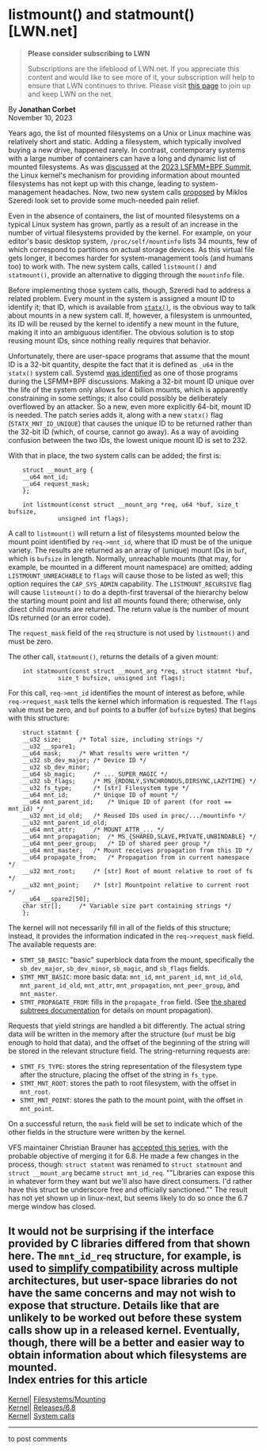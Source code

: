 # listmount() and statmount() [LWN.net]

> **Please consider subscribing to LWN**
> 
> Subscriptions are the lifeblood of LWN.net. If you appreciate this content and would like to see more of it, your subscription will help to ensure that LWN continues to thrive. Please visit [this page](/Promo/nst-nag1/subscribe) to join up and keep LWN on the net. 

By **Jonathan Corbet**  
November 10, 2023 

Years ago, the list of mounted filesystems on a Unix or Linux machine was relatively short and static. Adding a filesystem, which typically involved buying a new drive, happened rarely. In contrast, contemporary systems with a large number of containers can have a long and dynamic list of mounted filesystems. As was [discussed](/Articles/934469/) at the [2023 LSFMM+BPF Summit](/Articles/lsfmmbpf2023/), the Linux kernel's mechanism for providing information about mounted filesystems has not kept up with this change, leading to system-management headaches. Now, two new system calls [proposed](/ml/linux-kernel/20231025140205.3586473-1-mszeredi@redhat.com/) by Miklos Szeredi look set to provide some much-needed pain relief. 

Even in the absence of containers, the list of mounted filesystems on a typical Linux system has grown, partly as a result of an increase in the number of virtual filesystems provided by the kernel. For example, on your editor's basic desktop system, `/proc/self/mountinfo` lists 34 mounts, few of which correspond to partitions on actual storage devices. As this virtual file gets longer, it becomes harder for system-management tools (and humans too) to work with. The new system calls, called `listmount()` and `statmount()`, provide an alternative to digging through the `mountinfo` file. 

Before implementing those system calls, though, Szeredi had to address a related problem. Every mount in the system is assigned a mount ID to identify it; that ID, which is available from [`statx()`](https://man7.org/linux/man-pages/man2/statx.2.html), is the obvious way to talk about mounts in a new system call. If, however, a filesystem is unmounted, its ID will be reused by the kernel to identify a new mount in the future, making it into an ambiguous identifier. The obvious solution is to stop reusing mount IDs, since nothing really requires that behavior. 

Unfortunately, there are user-space programs that assume that the mount ID is a 32-bit quantity, despite the fact that it is defined as `_u64` in the `statx()` system call. Systemd [was identified](/Articles/932648/) as one of those programs during the LSFMM+BPF discussions. Making a 32-bit mount ID unique over the life of the system only allows for 4 billion mounts, which is apparently constraining in some settings; it also could possibly be deliberately overflowed by an attacker. So a new, even more explicitly 64-bit, mount ID is needed. The patch series adds it, along with a new `statx()` flag (`STATX_MNT_ID_UNIQUE`) that causes the unique ID to be returned rather than the 32-bit ID (which, of course, cannot go away). As a way of avoiding confusion between the two IDs, the lowest unique mount ID is set to 232. 

With that in place, the two system calls can be added; the first is: 
    
    
        struct __mount_arg {
    	__u64 mnt_id;
    	__u64 request_mask;
        };
    
        int listmount(const struct __mount_arg *req, u64 *buf, size_t bufsize,
        		  unsigned int flags);
    

A call to `listmount()` will return a list of filesystems mounted below the mount point identified by `req->mnt_id`, where that ID must be of the unique variety. The results are returned as an array of (unique) mount IDs in `buf`, which is `bufsize` in length. Normally, unreachable mounts (that may, for example, be mounted in a different mount namespace) are omitted; adding `LISTMOUNT_UNREACHABLE` to `flags` will cause those to be listed as well; this option requires the `CAP_SYS_ADMIN` capability. The `LISTMOUNT_RECURSIVE` flag will cause `listmount()` to do a depth-first traversal of the hierarchy below the starting mount point and list all mounts found there; otherwise, only direct child mounts are returned. The return value is the number of mount IDs returned (or an error code). 

The `request_mask` field of the `req` structure is not used by `listmount()` and must be zero. 

The other call, `statmount()`, returns the details of a given mount: 
    
    
        int statmount(const struct __mount_arg *req, struct statmnt *buf,
        		  size_t bufsize, unsigned int flags);
    

For this call, `req->mnt_id` identifies the mount of interest as before, while `req->request_mask` tells the kernel which information is requested. The `flags` value must be zero, and `buf` points to a buffer (of `bufsize` bytes) that begins with this structure: 
    
    
        struct statmnt {
    	__u32 size;		/* Total size, including strings */
    	__u32 __spare1;
    	__u64 mask;		/* What results were written */
    	__u32 sb_dev_major;	/* Device ID */
    	__u32 sb_dev_minor;
    	__u64 sb_magic;		/* ..._SUPER_MAGIC */
    	__u32 sb_flags;		/* MS_{RDONLY,SYNCHRONOUS,DIRSYNC,LAZYTIME} */
    	__u32 fs_type;		/* [str] Filesystem type */
    	__u64 mnt_id;		/* Unique ID of mount */
    	__u64 mnt_parent_id;	/* Unique ID of parent (for root == mnt_id) */
    	__u32 mnt_id_old;	/* Reused IDs used in proc/.../mountinfo */
    	__u32 mnt_parent_id_old;
    	__u64 mnt_attr;		/* MOUNT_ATTR_... */
    	__u64 mnt_propagation;	/* MS_{SHARED,SLAVE,PRIVATE,UNBINDABLE} */
    	__u64 mnt_peer_group;	/* ID of shared peer group */
    	__u64 mnt_master;	/* Mount receives propagation from this ID */
    	__u64 propagate_from;	/* Propagation from in current namespace */
    	__u32 mnt_root;		/* [str] Root of mount relative to root of fs */
    	__u32 mnt_point;	/* [str] Mountpoint relative to current root */
    	__u64 __spare2[50];
    	char str[];		/* Variable size part containing strings */
        };
    

The kernel will not necessarily fill in all of the fields of this structure; instead, it provides the information indicated in the `req->request_mask` field. The available requests are: 

  * `STMT_SB_BASIC`: "basic" superblock data from the mount, specifically the `sb_dev_major`, `sb_dev_minor`, `sb_magic`, and `sb_flags` fields. 
  * `STMT_MNT_BASIC`: more basic data: `mnt_id`, `mnt_parent_id`, `mnt_id_old`, `mnt_parent_id_old`, `mnt_attr`, `mnt_propagation`, `mnt_peer_group`, and `mnt_master`. 
  * `STMT_PROPAGATE_FROM`: fills in the `propagate_from` field. (See [the shared subtrees documentation](https://www.kernel.org/doc/html/latest/filesystems/sharedsubtree.html) for details on mount propagation). 



Requests that yield strings are handled a bit differently. The actual string data will be written in the memory after the structure (`buf` must be big enough to hold that data), and the offset of the beginning of the string will be stored in the relevant structure field. The string-returning requests are: 

  * `STMT_FS_TYPE`: stores the string representation of the filesystem type after the structure, placing the offset of the string in `fs_type`. 
  * `STMT_MNT_ROOT`: stores the path to root filesystem, with the offset in `mnt_root`. 
  * `STMT_MNT_POINT`: stores the path to the mount point, with the offset in `mnt_point`. 



On a successful return, the `mask` field will be set to indicate which of the other fields in the structure were written by the kernel. 

VFS maintainer Christian Brauner has [accepted this series](/ml/linux-kernel/20231101-urenkel-banal-b232d7a3cbe8@brauner/), with the probable objective of merging it for 6.8. He made a few changes in the process, though: `struct statmnt` was renamed to `struct statmount` and `struct __mount_arg` became `struct mnt_id_req`. ""Libraries can expose this in whatever form they want but we'll also have direct consumers. I'd rather have this struct be underscore free and officially sanctioned."" The result has not yet shown up in linux-next, but seems likely to do so once the 6.7 merge window has closed. 

It would not be surprising if the interface provided by C libraries differed from that shown here. The `mnt_id_req` structure, for example, is used to [simplify compatibility](/ml/linux-kernel/44631c05-6b8a-42dc-b37e-df6776baa5d4@app.fastmail.com/) across multiple architectures, but user-space libraries do not have the same concerns and may not wish to expose that structure. Details like that are unlikely to be worked out before these system calls show up in a released kernel. Eventually, though, there will be a better and easier way to obtain information about which filesystems are mounted.  
Index entries for this article  
---  
[Kernel](/Kernel/Index)| [Filesystems/Mounting](/Kernel/Index#Filesystems-Mounting)  
[Kernel](/Kernel/Index)| [Releases/6.8](/Kernel/Index#Releases-6.8)  
[Kernel](/Kernel/Index)| [System calls](/Kernel/Index#System_calls)  
  


* * *

to post comments 
